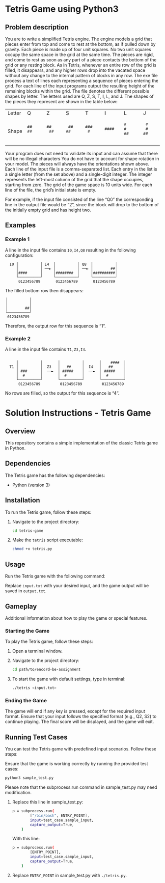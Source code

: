 # Tetris Game using Python3

## Problem description

You are to write a simplified Tetris engine.
The engine models a grid that pieces enter from top and come to rest at the bottom, as if pulled down by gravity. Each piece is made up of four unit squares.
No two unit squares occupy the same space in the grid at the same time.
The pieces are rigid, and come to rest as soon as any part of a piece contacts the bottom of the grid or any resting block. As in Tetris, whenever an entire row of the grid is filled, it disappears, and any higher rows drop into the vacated space without any change to the internal pattern of blocks in any row.
The exe file process a text of lines each representing a sequence of pieces entering the grid.
For each line of the input programs output the resulting height of the remaining blocks within the grid.
The file denotes the different possible shapes by letter. The letters used are Q, Z, S, T, I, L, and J. The shapes of the pieces they represent are shown in the table below:

</td>
</tr>
</table>
<table>
  <tr>
    <td>Letter</td>
    <td>Q</td>
    <td>Z</td>
    <td>S</td>
    <td>T</td>
    <td>I</td>
    <td>L</td>
    <td>J</td>
  </tr>
  <tr>
    <td>Shape</td>
    <td>
      <pre>
##
##
      </pre>
    </td>
    <td>
      <pre>
##
 ##
      </pre>
    </td>
    <td>
      <pre>
 ##
##
      </pre>
    </td>
    <td>
      <pre>
###
 #
      </pre>
    </td>
    <td>
      <pre>
####
      </pre>
    </td>
    <td>
      <pre>
#
#
##
      </pre>
    </td>
    <td>
      <pre>
 #
 #
##
      </pre>
    </td>
  </tr>
</table>

Your program does not need to validate its input and can assume that there will be no illegal characters
You do not have to account for shape rotation in your model. The pieces will always have the orientations shown above.
Each line of the input file is a comma-separated list.
Each entry in the list is a single letter (from the set above) and a single-digit integer. The integer represents the left-most column of the grid that the shape occupies, starting from zero.
The grid of the game space is 10 units wide. For each line of the file, the grid’s initial state is empty.

For example, if the input file consisted of the line “Q0” the corresponding line in the output file would be “2”, since the block will drop to the bottom of the initially empty grid and has height two.

## Examples

### Example 1

A line in the input file contains `I0,I4,Q8` resulting in the following configuration:

```
  I0 │          │ I4  │          │ Q8  │          │
     │          │ ──► │          │ ──► │        ##│
     │####      │     │########  │     │##########│
     └──────────┘     └──────────┘     └──────────┘
      0123456789       0123456789       0123456789

```

The filled bottom row then disappears:

```
│          │
│          │
│        ##│
└──────────┘
 0123456789
```

Therefore, the output row for this sequence is “1”.

### Example 2

A line in the input file contains `T1,Z3,I4`.

```

     │          │       │          │       │    ####  │
  T1 │          │  Z3   │   ##     │  I4   │   ##     │
     │ ###      │  ──►  │ #####    │  ──►  │ #####    │
     │  #       │       │  #       │       │  #       │
     └──────────┘       └──────────┘       └──────────┘
      0123456789         0123456789         0123456789

```

No rows are filled, so the output for this sequence is “4”.

# Solution Instructions - Tetris Game

## Overview
This repository contains a simple implementation of the classic Tetris game in Python.

## Dependencies
The Tetris game has the following dependencies:
- Python (version 3)

## Installation
To run the Tetris game, follow these steps:

1. Navigate to the project directory:
   ```bash
   cd tetris-game
   ```

2. Make the `tetris` script executable:
   ```bash
   chmod +x tetris.py
   ```

## Usage
Run the Tetris game with the following command:

Replace `input.txt` with your desired input, and the game output will be saved in `output.txt`.

## Gameplay
Additional information about how to play the game or special features.

### Starting the Game
To play the Tetris game, follow these steps:

1. Open a terminal window.

2. Navigate to the project directory:
   ```bash
   cd path/to/encord-be-assignment
3. To start the game with default settings, type in terminal:
   ```bash
   ./tetris <input.txt>
   
### Ending the Game
The game will end if any key is pressed, except for the required input format. Ensure that your input follows the specified format (e.g., Q2, S2) to continue playing.
The final score will be displayed, and the game will exit.

## Running Test Cases

You can test the Tetris game with predefined input scenarios. Follow these steps:

Ensure that the game is working correctly by running the provided test cases:

```bash
python3 sample_test.py
```
Please note that the subprocess.run command in sample_test.py may need modification.

1. Replace this line in sample_test.py:
   ```bash
   p = subprocess.run(
           ["/bin/bash", ENTRY_POINT],
           input=test_case.sample_input,
           capture_output=True,
       )
   ```
   With this line:
   
   ```bash
   p = subprocess.run(
           [ENTRY_POINT],
           input=test_case.sample_input,
           capture_output=True,
       )
   ```
2. Replace `ENTRY_POINT` in sample_test.py with `./tetris.py`.

